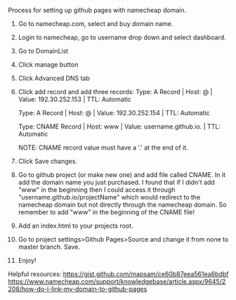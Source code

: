 Process for setting up github pages with namecheap domain.

1. Go to namecheap.com, select and buy domain name. 
2. Login to namecheap, go to username drop down and select dashboard.
3. Go to DomainList
4. Click manage button
5. Click Advanced DNS tab
6. Click add record and add three records: 
	Type: A Record | Host: @ | Value: 192.30.252.153 | TTL: Automatic

	Type: A Record | Host: @ | Value: 192.30.252.154 | TTL: Automatic

	Type: CNAME Record | Host: www | Value: username.github.io. | TTL: Automatic

	NOTE: CNAME record value must have a '.' at the end of it.
7. Click Save changes. 
8. Go to github project (or make new one) and add file called CNAME. In it add the domain name you just purchased. I found that if I didn't add "www" in the beginning then I could access it through "username.github.io/projectName" which would redirect to the namecheap domain but not directly through the namecheap domain. So remember to add "www" in the beginning of the CNAME file!
8. Add an index.html to your projects root.
9. Go to project settings>Github Pages>Source and change it from none to master branch. Save. 
9. Enjoy!


Helpful resources: 
https://gist.github.com/mapsam/ce60b87eea561ea6bdbf
https://www.namecheap.com/support/knowledgebase/article.aspx/9645/2208/how-do-i-link-my-domain-to-github-pages